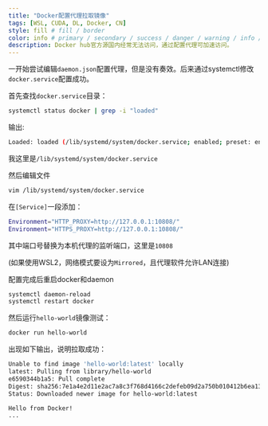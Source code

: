 ```yaml
---
title: "Docker配置代理拉取镜像"
tags: [WSL, CUDA, DL, Docker, CN]
style: fill # fill / border
color: info # primary / secondary / success / danger / warning / info / light / dark
description: Docker hub官方源国内经常无法访问，通过配置代理可加速访问。
---
```


一开始尝试编辑`daemon.json`配置代理，但是没有奏效。后来通过systemctl修改`docker.service`配置成功。

首先查找`docker.service`目录：

```bash
systemctl status docker | grep -i "loaded"
```

输出:

```bash
Loaded: loaded (/lib/systemd/system/docker.service; enabled; preset: enabled)
```

我这里是`/lib/systemd/system/docker.service`

然后编辑文件

```bash
vim /lib/systemd/system/docker.service
```

在`[Service]`一段添加：

```bash
Environment="HTTP_PROXY=http://127.0.0.1:10808/"
Environment="HTTPS_PROXY=http://127.0.0.1:10808/"
```

其中端口号替换为本机代理的监听端口，这里是`10808`

(如果使用WSL2，网络模式要设为`Mirrored`，且代理软件允许LAN连接)

配置完成后重启docker和daemon

```bash
systemctl daemon-reload
systemctl restart docker
```

然后运行`hello-world`镜像测试：

```bash
docker run hello-world
```

出现如下输出，说明拉取成功：

```bash
Unable to find image 'hello-world:latest' locally
latest: Pulling from library/hello-world
e6590344b1a5: Pull complete
Digest: sha256:7e1a4e2d11e2ac7a8c3f768d4166c2defeb09d2a750b010412b6ea13de1efb19
Status: Downloaded newer image for hello-world:latest

Hello from Docker!
...
```
